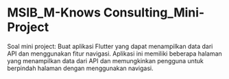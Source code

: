 # MSIB_M-Knows Consulting_Mini-Project
Soal mini project: Buat aplikasi Flutter yang dapat menampilkan data dari API dan menggunakan fitur navigasi. Aplikasi ini memiliki beberapa halaman yang menampilkan data dari API dan memungkinkan pengguna untuk berpindah halaman dengan menggunakan navigasi. 
